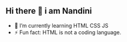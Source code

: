 ## Hi there 👋 i am Nandini

- 🌱 I’m currently learning HTML CSS JS
- ⚡ Fun fact: HTML is not a coding language.
